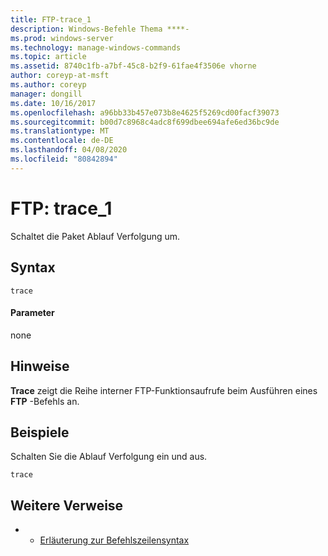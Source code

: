 ```yaml
---
title: FTP-trace_1
description: Windows-Befehle Thema ****-
ms.prod: windows-server
ms.technology: manage-windows-commands
ms.topic: article
ms.assetid: 8740c1fb-a7bf-45c8-b2f9-61fae4f3506e vhorne
author: coreyp-at-msft
ms.author: coreyp
manager: dongill
ms.date: 10/16/2017
ms.openlocfilehash: a96bb33b457e073b8e4625f5269cd00facf39073
ms.sourcegitcommit: b00d7c8968c4adc8f699dbee694afe6ed36bc9de
ms.translationtype: MT
ms.contentlocale: de-DE
ms.lasthandoff: 04/08/2020
ms.locfileid: "80842894"
---
```

# <a name="ftp-trace_1"></a>FTP: trace_1



Schaltet die Paket Ablauf Verfolgung um.

## <a name="syntax"></a>Syntax

```
trace
```

#### <a name="parameters"></a>Parameter

none

## <a name="remarks"></a>Hinweise

**Trace** zeigt die Reihe interner FTP-Funktionsaufrufe beim Ausführen eines **FTP** -Befehls an.

## <a name="examples"></a><a name=BKMK_Examples></a>Beispiele

Schalten Sie die Ablauf Verfolgung ein und aus.
```
trace
```

## <a name="additional-references"></a>Weitere Verweise

-   - [Erläuterung zur Befehlszeilensyntax](command-line-syntax-key.md)